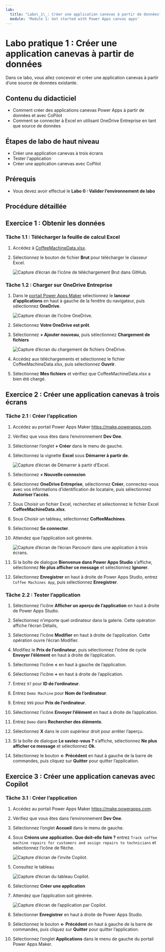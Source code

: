 ```yaml
---
lab:
  title: "Labo\_1\_: Créer une application canevas à partir de données"
  module: 'Module 1: Get started with Power Apps canvas apps'
---
```


# Labo pratique 1 : Créer une application canevas à partir de données

Dans ce labo, vous allez concevoir et créer une application canevas à partir d’une source de données existante.

## Contenu du didacticiel

- Comment créer des applications canevas Power Apps à partir de données et avec CoPilot
- Comment se connecter à Excel en utilisant OneDrive Entreprise en tant que source de données

## Étapes de labo de haut niveau

- Créer une application canevas à trois écrans
- Tester l'application
- Créer une application canevas avec CoPilot
  
## Prérequis

- Vous devez avoir effectué le **Labo 0 : Valider l’environnement de labo**

## Procédure détaillée

## Exercice 1 : Obtenir les données

### Tâche 1.1 : Télécharger la feuille de calcul Excel

1. Accédez à [CoffeeMachineData.xlsx](https://github.com/MicrosoftDocs/mslearn-developer-tools-power-platform/blob/master/power-apps/coffee-machine-data/CoffeeMachineData.xlsx).

1. Sélectionnez le bouton de fichier **Brut** pour télécharger le classeur Excel.

    ![Capture d’écran de l’icône de téléchargement Brut dans GitHub.](../media/raw-download.png)

### Tâche 1.2 : Charger sur OneDrive Entreprise

1. Dans le [portail Power Apps Maker](https://make.powerapps.com) sélectionnez le **lanceur d’applications** en haut à gauche de la fenêtre du navigateur, puis sélectionnez **OneDrive**.

    ![Capture d’écran de l’icône OneDrive.](../media/select-onedrive.png)

1. Sélectionnez **Votre OneDrive est prêt**.

1. Sélectionnez **+ Ajouter nouveau**, puis sélectionnez **Chargement de fichiers**

    ![Capture d’écran du chargement de fichiers OneDrive.](../media/select-onedrive-upload.png)

1. Accédez aux téléchargements et sélectionnez le fichier CoffeeMachineData.xlsx, puis sélectionnez **Ouvrir**.

1. Sélectionnez **Mes fichiers** et vérifiez que CoffeeMachineData.xlsx a bien été chargé.

## Exercice 2 : Créer une application canevas à trois écrans

### Tâche 2.1 : Créer l’application

1. Accédez au portail Power Apps Maker <https://make.powerapps.com>.

1. Vérifiez que vous êtes dans l’environnement **Dev One**.

1. Sélectionner l’onglet **+ Créer** dans le menu de gauche.

1. Sélectionnez la vignette **Excel** sous **Démarrer à partir de**.

    ![Capture d’écran de Démarrer à partir d’Excel.](../media/start-from-excel.png)

1. Sélectionnez **+ Nouvelle connexion**

1. Sélectionnez **OneDrive Entreprise**, sélectionnez **Créer**, connectez-vous avec vos informations d’identification de locataire, puis sélectionnez **Autoriser l’accès**.

1. Sous Choisir un fichier Excel, recherchez et sélectionnez le fichier Excel **CoffeeMachineData.xlsx**.

1. Sous Choisir un tableau, sélectionnez **CoffeeMachines**.

1. Sélectionnez **Se connecter**.

1. Attendez que l’application soit générée.

    ![Capture d’écran de l’écran Parcourir dans une application à trois écrans.](../media/three-screen-app-browse-screen.png)

1. Si la boîte de dialogue **Bienvenue dans Power Apps Studio** s’affiche, sélectionnez **Ne plus afficher ce message** et sélectionnez **Ignorer**.

1. Sélectionnez **Enregistrer** en haut à droite de Power Apps Studio, entrez `Coffee Machines App`, puis sélectionnez **Enregistrer**.

### Tâche 2.2 : Tester l’application

1. Sélectionnez l’icône **Afficher un aperçu de l’application** en haut à droite de Power Apps Studio.

1. Sélectionnez n’importe quel ordinateur dans la galerie. Cette opération affiche l’écran Détails,

1. Sélectionnez l’icône **Modifier** en haut à droite de l’application. Cette opération ouvre l’écran Modifier.

1. Modifiez le **Prix de l’ordinateur**, puis sélectionnez l’icône de cycle **Envoyer l’élément** en haut à droite de l’application.

1. Sélectionnez l’icône **<** en haut à gauche de l’application.

1. Sélectionnez l’icône **+** en haut à droite de l’application.

1. Entrez `97` pour **ID de l’ordinateur**.

1. Entrez `Demo Machine` pour **Nom de l’ordinateur**.

1. Entrez `999` pour **Prix de l’ordinateur**.

1. Sélectionnez l’icône **Envoyer l’élément** en haut à droite de l’application.

1. Entrez `Demo` dans **Rechercher des éléments**.

1. Sélectionnez **X** dans le coin supérieur droit pour arrêter l’aperçu.

1. Si la boîte de dialogue **Le saviez-vous ?** s’affiche, sélectionnez **Ne plus afficher ce message** et sélectionnez **Ok**.

1. Sélectionnez le bouton **<- Précédent** en haut à gauche de la barre de commandes, puis cliquez sur **Quitter** pour quitter l’application.

## Exercice 3 : Créer une application canevas avec Copilot

### Tâche 3.1 : Créer l’application

1. Accédez au portail Power Apps Maker <https://make.powerapps.com>.

1. Vérifiez que vous êtes dans l’environnement **Dev One**.

1. Sélectionnez l’onglet **Accueil** dans le menu de gauche.

1. Sous **Créons une application. Que doit-elle faire ?** entrez `Track coffee machine repairs for customers and assign repairs to technicians` et sélectionnez l’icône de flèche.

    ![Capture d’écran de l’invite Copilot.](../media/copilot-prompt.png)

1. Consultez le tableau

    ![Capture d’écran du tableau Copilot.](../media/copilot-table.png)

1. Sélectionnez **Créer une application**

1. Attendez que l’application soit générée.

    ![Capture d’écran de l’application par Copilot.](../media/copilot-app.png)

1. Sélectionner **Enregistrer** en haut à droite de Power Apps Studio.

1. Sélectionnez le bouton **<- Précédent** en haut à gauche de la barre de commandes, puis cliquez sur **Quitter** pour quitter l’application.

1. Sélectionnez l’onglet **Applications** dans le menu de gauche du portail Power Apps Maker.
